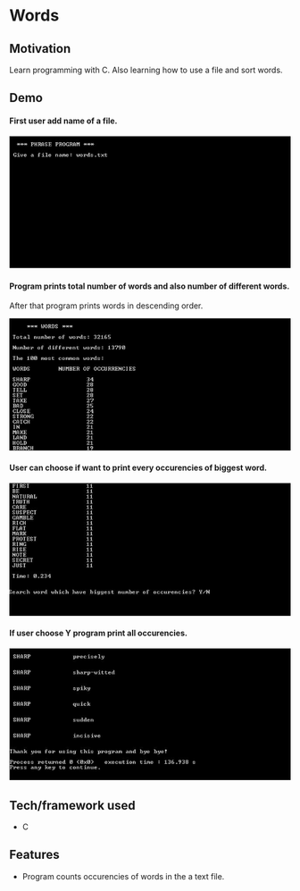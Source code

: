# Words

## Motivation
Learn programming with C. Also learning how to use a file and sort words.

## Demo

#### First user add name of a file.
![](images/w1.jpg)


#### Program prints total number of words and also number of different words. 
After that program prints words in descending order.

![](images/w2.jpg)


#### User can choose if want to print every occurencies of biggest word.
![](images/w3.jpg)


#### If user choose Y program print all occurencies.
![](images/w4.jpg)

## Tech/framework used
- C

## Features
- Program counts occurencies of words in the a text file.



